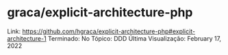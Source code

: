 # graca/explicit-architecture-php

Link: https://github.com/hgraca/explicit-architecture-php#explicit-architecture-1
Terminado: No
Tópico: DDD
Última Visualização: February 17, 2022